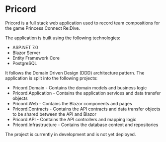# Pricord

Pricord is a full stack web application used to record team compositions for the game Princess Connect Re:Dive.

The application is built using the following technologies:
- ASP.NET 7.0
- Blazor Server
- Entity Framework Core
- PostgreSQL

It follows the Domain Driven Design (DDD) architecture pattern. The application is split into the following projects:
- Pricord.Domain - Contains the domain models and business logic
- Pricord.Application - Contains the application services and data transfer objects
- Pricord.Web - Contains the Blazor components and pages
- Pricord.Contracts - Contains the API contracts and data transfer objects to be shared between the API and Blazor
- Pricord.API - Contains the API controllers and mapping logic
- Pricord.Infrastructure - Contains the database context and repositories

The project is currently in development and is not yet deployed.